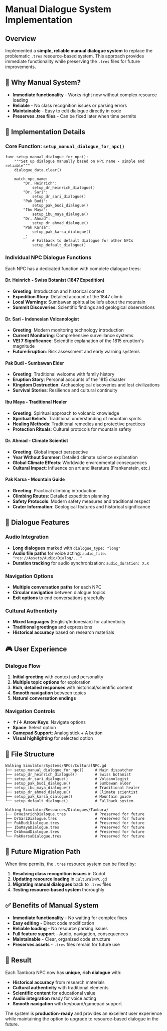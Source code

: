 # Manual Dialogue System Implementation

## Overview

Implemented a **simple, reliable manual dialogue system** to replace the problematic `.tres` resource-based system. This approach provides immediate functionality while preserving the `.tres` files for future improvements.

## 🎯 **Why Manual System?**

- **Immediate functionality** - Works right now without complex resource loading
- **Reliable** - No class recognition issues or parsing errors
- **Maintainable** - Easy to edit dialogue directly in code
- **Preserves .tres files** - Can be fixed later when time permits

## 🔧 **Implementation Details**

### **Core Function: `setup_manual_dialogue_for_npc()`**

```gdscript
func setup_manual_dialogue_for_npc():
    """Set up dialogue manually based on NPC name - simple and reliable"""
    dialogue_data.clear()
    
    match npc_name:
        "Dr. Heinrich":
            setup_dr_heinrich_dialogue()
        "Dr. Sari":
            setup_dr_sari_dialogue()
        "Pak Budi":
            setup_pak_budi_dialogue()
        "Ibu Maya":
            setup_ibu_maya_dialogue()
        "Dr. Ahmad":
            setup_dr_ahmad_dialogue()
        "Pak Karsa":
            setup_pak_karsa_dialogue()
        _:
            # Fallback to default dialogue for other NPCs
            setup_default_dialogue()
```

### **Individual NPC Dialogue Functions**

Each NPC has a dedicated function with complete dialogue trees:

#### **Dr. Heinrich** - Swiss Botanist (1847 Expedition)
- **Greeting**: Introduction and historical context
- **Expedition Story**: Detailed account of the 1847 climb
- **Local Warnings**: Sumbawan spiritual beliefs about the mountain
- **Summit Discoveries**: Scientific findings and geological observations

#### **Dr. Sari** - Indonesian Volcanologist
- **Greeting**: Modern monitoring technology introduction
- **Current Monitoring**: Comprehensive surveillance systems
- **VEI 7 Significance**: Scientific explanation of the 1815 eruption's magnitude
- **Future Eruption**: Risk assessment and early warning systems

#### **Pak Budi** - Sumbawan Elder
- **Greeting**: Traditional welcome with family history
- **Eruption Story**: Personal accounts of the 1815 disaster
- **Kingdom Destruction**: Archaeological discoveries and lost civilizations
- **Survival Stories**: Resilience and cultural continuity

#### **Ibu Maya** - Traditional Healer
- **Greeting**: Spiritual approach to volcanic knowledge
- **Spiritual Beliefs**: Traditional understanding of mountain spirits
- **Healing Methods**: Traditional remedies and protective practices
- **Protection Rituals**: Cultural protocols for mountain safety

#### **Dr. Ahmad** - Climate Scientist
- **Greeting**: Global impact perspective
- **Year Without Summer**: Detailed climate science explanation
- **Global Climate Effects**: Worldwide environmental consequences
- **Cultural Impact**: Influence on art and literature (Frankenstein, etc.)

#### **Pak Karsa** - Mountain Guide
- **Greeting**: Practical climbing introduction
- **Climbing Routes**: Detailed expedition planning
- **Safety Protocols**: Modern safety measures and traditional respect
- **Crater Information**: Geological features and historical significance

## 🎨 **Dialogue Features**

### **Audio Integration**
- **Long dialogues** marked with `dialogue_type: "long"`
- **Audio file paths** for voice acting: `audio_file: "res://Assets/Audio/Dialog/..."`
- **Duration tracking** for audio synchronization: `audio_duration: X.X`

### **Navigation Options**
- **Multiple conversation paths** for each NPC
- **Circular navigation** between dialogue topics
- **Exit options** to end conversations gracefully

### **Cultural Authenticity**
- **Mixed languages** (English/Indonesian) for authenticity
- **Traditional greetings** and expressions
- **Historical accuracy** based on research materials

## 🎮 **User Experience**

### **Dialogue Flow**
1. **Initial greeting** with context and personality
2. **Multiple topic options** for exploration
3. **Rich, detailed responses** with historical/scientific content
4. **Smooth navigation** between topics
5. **Natural conversation endings**

### **Navigation Controls**
- **↑/↓ Arrow Keys**: Navigate options
- **Space**: Select option
- **Gamepad Support**: Analog stick + A button
- **Visual highlighting** for selected option

## 📁 **File Structure**

```
Walking Simulator/Systems/NPCs/CulturalNPC.gd
├── setup_manual_dialogue_for_npc()     # Main dispatcher
├── setup_dr_heinrich_dialogue()        # Swiss botanist
├── setup_dr_sari_dialogue()            # Volcanologist
├── setup_pak_budi_dialogue()           # Sumbawan elder
├── setup_ibu_maya_dialogue()           # Traditional healer
├── setup_dr_ahmad_dialogue()           # Climate scientist
├── setup_pak_karsa_dialogue()          # Mountain guide
└── setup_default_dialogue()            # Fallback system

Walking Simulator/Resources/Dialogues/Tambora/
├── DrHeinrichDialogue.tres             # Preserved for future
├── DrSariDialogue.tres                 # Preserved for future
├── PakBudiDialogue.tres                # Preserved for future
├── IbuMayaDialogue.tres                # Preserved for future
├── DrAhmadDialogue.tres                # Preserved for future
└── PakKarsaDialogue.tres               # Preserved for future
```

## 🔄 **Future Migration Path**

When time permits, the `.tres` resource system can be fixed by:

1. **Resolving class recognition issues** in Godot
2. **Updating resource loading** in `CulturalNPC.gd`
3. **Migrating manual dialogues** back to `.tres` files
4. **Testing resource-based system** thoroughly

## ✅ **Benefits of Manual System**

- **Immediate functionality** - No waiting for complex fixes
- **Easy editing** - Direct code modification
- **Reliable loading** - No resource parsing issues
- **Full feature support** - Audio, navigation, consequences
- **Maintainable** - Clear, organized code structure
- **Preserves assets** - `.tres` files remain for future use

## 🎯 **Result**

Each Tambora NPC now has **unique, rich dialogue** with:
- **Historical accuracy** from research materials
- **Cultural authenticity** with traditional elements
- **Scientific content** for educational value
- **Audio integration** ready for voice acting
- **Smooth navigation** with keyboard/gamepad support

The system is **production-ready** and provides an excellent user experience while maintaining the option to upgrade to resource-based dialogue in the future.
